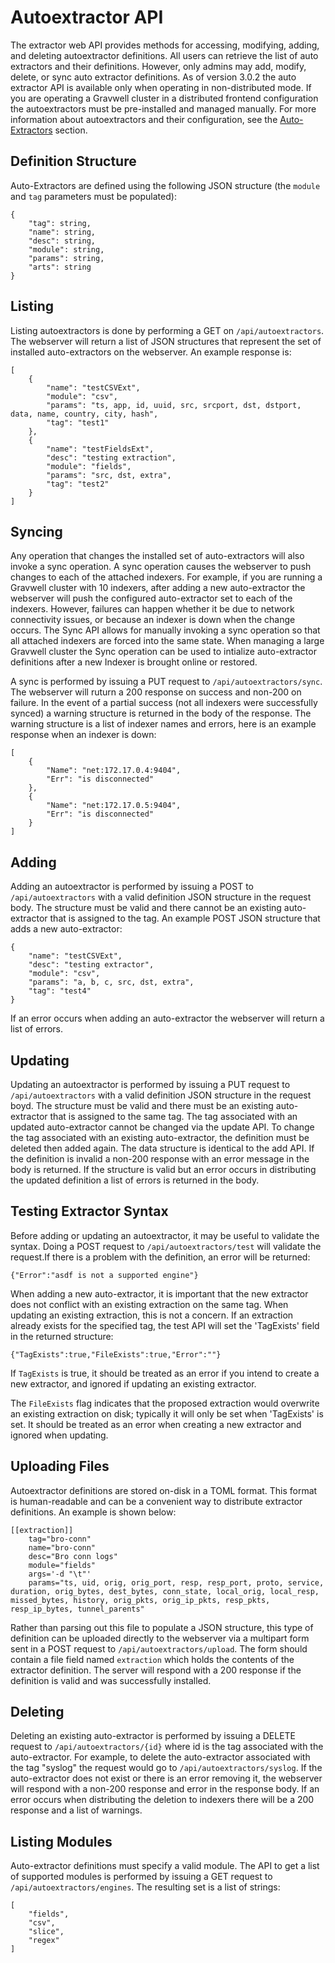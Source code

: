 # Autoextractor API

The extractor web API provides methods for accessing, modifying, adding, and deleting autoextractor definitions.  All users can retrieve the list of auto extractors and their definitions.  However, only admins may add, modify, delete, or sync auto extractor definitions.  As of version 3.0.2 the auto extractor API is available only when operating in non-distributed mode.  If you are operating a Gravwell cluster in a distributed frontend configuration the autoextractors must be pre-installed and managed manually.  For more information about autoextractors and their configuration, see the [Auto-Extractors](/#!configuration/autoextractors.md) section.

## Definition Structure

Auto-Extractors are defined using the following JSON structure (the `module` and `tag` parameters must be populated):

```
{
	"tag": string,
	"name": string,
	"desc": string,
	"module": string,
	"params": string,
	"arts": string
}
```

## Listing

Listing autoextractors is done by performing a GET on `/api/autoextractors`.  The webserver will return a list of JSON structures that represent the set of installed auto-extractors on the webserver.  An example response is:

```
[
	{
		"name": "testCSVExt",
		"module": "csv",
		"params": "ts, app, id, uuid, src, srcport, dst, dstport, data, name, country, city, hash",
		"tag": "test1"
	},
	{
		"name": "testFieldsExt",
		"desc": "testing extraction",
		"module": "fields",
		"params": "src, dst, extra",
		"tag": "test2"
	}
]
```

## Syncing

Any operation that changes the installed set of auto-extractors will also invoke a sync operation.  A sync operation causes the webserver to push changes to each of the attached indexers.  For example, if you are running a Gravwell cluster with 10 indexers, after adding a new auto-extractor the webserver will push the configured auto-extractor set to each of the indexers.  However, failures can happen whether it be due to network connectivity issues, or because an indexer is down when the change occurs.  The Sync API allows for manually invoking a sync operation so that all attached indexers are forced into the same state.  When managing a large Gravwell cluster the Sync operation can be used to intialize auto-extractor definitions after a new Indexer is brought online or restored.

A sync is performed by issuing a PUT request to `/api/autoextractors/sync`.  The webserver will ruturn a 200 response on success and non-200 on failure.  In the event of a partial success (not all indexers were successfully synced) a warning structure is returned in the body of the response.  The warning structure is a list of indexer names and errors, here is an example response when an indexer is down:

```
[
	{
		"Name": "net:172.17.0.4:9404",
		"Err": "is disconnected"
	},
	{
		"Name": "net:172.17.0.5:9404",
		"Err": "is disconnected"
	}
]
```

## Adding

Adding an autoextractor is performed by issuing a POST to `/api/autoextractors` with a valid definition JSON structure in the request body.  The structure must be valid and there cannot be an existing auto-extractor that is assigned to the tag.  An example POST JSON structure that adds a new auto-extractor:

```
{
	"name": "testCSVExt",
	"desc": "testing extractor",
	"module": "csv",
	"params": "a, b, c, src, dst, extra",
	"tag": "test4"
}
```

If an error occurs when adding an auto-extractor the webserver will return a list of errors.

## Updating

Updating an autoextractor is performed by issuing a PUT request to `/api/autoextractors` with a valid definition JSON structure in the request boyd.  The structure must be valid and there must be an existing auto-extractor that is assigned to the same tag.  The tag associated with an updated auto-extractor cannot be changed via the update API.  To change the tag associated with an existing auto-extractor, the definition must be deleted then added again.  The data structure is identical to the add API.  If the definition is invalid a non-200 response with an error message in the body is returned.  If the structure is valid but an error occurs in distributing the updated definition a list of errors is returned in the body.

## Testing Extractor Syntax

Before adding or updating an autoextractor, it may be useful to validate the syntax. Doing a POST request to `/api/autoextractors/test` will validate the request.If there is a problem with the definition, an error will be returned:

```
{"Error":"asdf is not a supported engine"}
```

When adding a new auto-extractor, it is important that the new extractor does not conflict with an existing extraction on the same tag. When updating an existing extraction, this is not a concern. If an extraction already exists for the specified tag, the test API will set the 'TagExists' field in the returned structure:

```
{"TagExists":true,"FileExists":true,"Error":""}
```

If `TagExists` is true, it should be treated as an error if you intend to create a new extractor, and ignored if updating an existing extractor.

The `FileExists` flag indicates that the proposed extraction would overwrite an existing extraction on disk; typically it will only be set when 'TagExists' is set. It should be treated as an error when creating a new extractor and ignored when updating.

## Uploading Files

Autoextractor definitions are stored on-disk in a TOML format. This format is human-readable and can be a convenient way to distribute extractor definitions. An example is shown below:

```
[[extraction]]
	tag="bro-conn"
	name="bro-conn"
	desc="Bro conn logs"
	module="fields"
	args='-d "\t"'
	params="ts, uid, orig, orig_port, resp, resp_port, proto, service, duration, orig_bytes, dest_bytes, conn_state, local_orig, local_resp, missed_bytes, history, orig_pkts, orig_ip_pkts, resp_pkts, resp_ip_bytes, tunnel_parents"
```

Rather than parsing out this file to populate a JSON structure, this type of definition can be uploaded directly to the webserver via a multipart form sent in a POST request to `/api/autoextractors/upload`. The form should contain a file field named `extraction` which holds the contents of the extractor definition. The server will respond with a 200 response if the definition is valid and was successfully installed.

## Deleting

Deleting an existing auto-extractor is performed by issuing a DELETE request to `/api/autoextractors/{id}` where id is the tag associated with the auto-extractor.  For example, to delete the auto-extractor associated with the tag "syslog" the request would go to `/api/autoextractors/syslog`.  If the auto-extractor does not exist or there is an error removing it, the webserver will respond with a non-200 response and error in the response body.  If an error occurs when distributing the deletion to indexers there will be a 200 response and a list of warnings.

## Listing Modules

Auto-extractor definitions must specify a valid module.  The API to get a list of supported modules is performed by issuing a GET request to `/api/autoextractors/engines`.  The resulting set is a list of strings:

```
[
	"fields",
	"csv",
	"slice",
	"regex"
]
```
